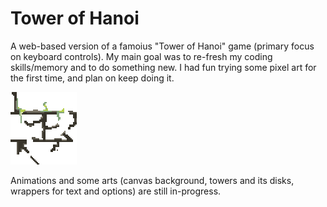 # Tower of Hanoi
A web-based version of a famoius "Tower of Hanoi" game (primary focus on keyboard controls). My main goal was to re-fresh my coding skills/memory and to do something new. I had fun trying some pixel art for the first time, and plan on keep doing it.

![](arts/stone_wall_sprite.png)

Animations and some arts (canvas background, towers and its disks, wrappers for text and options) are still in-progress.
